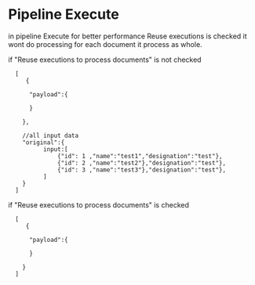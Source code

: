 Pipeline Execute
================

in pipeline Execute for better performance Reuse executions is checked it wont do processing for each document it process as whole.


if  "Reuse executions to process documents" is not checked 

      [
         {

          "payload":{

          }

        },

        //all input data 
        "original":{
              input:[
                  {"id": 1 ,"name":"test1","designation":"test"},
                  {"id": 2 ,"name":"test2"},"designation":"test"},
                  {"id": 3 ,"name":"test3"},"designation":"test"},
              ]
        }
      ]

if  "Reuse executions to process documents" is checked 

      [
         {

          "payload":{

          }

        }
      ]
